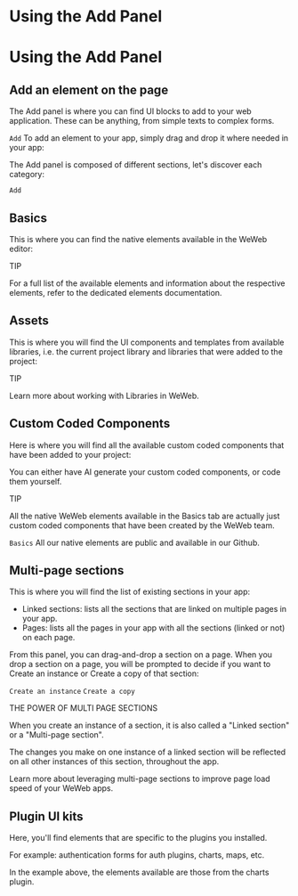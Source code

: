 # Using the Add Panel ​


# Using the Add Panel ​


## Add an element on the page ​

The Add panel is where you can find UI blocks to add to your web application. These can be anything, from simple texts to complex forms.

`Add`
To add an element to your app, simply drag and drop it where needed in your app:



The Add panel is composed of different sections, let's discover each category:

`Add`

## Basics ​

This is where you can find the native elements available in the WeWeb editor:

TIP

For a full list of the available elements and information about the respective elements, refer to the dedicated elements documentation.


## Assets ​

This is where you will find the UI components and templates from available libraries, i.e. the current project library and libraries that were added to the project:

TIP

Learn more about working with Libraries in WeWeb.


## Custom Coded Components ​

Here is where you will find all the available custom coded components that have been added to your project:

You can either have AI generate your custom coded components, or code them yourself.

TIP

All the native WeWeb elements available in the Basics tab are actually just custom coded components that have been created by the WeWeb team.

`Basics`
All our native elements are public and available in our Github.


## Multi-page sections ​

This is where you will find the list of existing sections in your app:

- Linked sections: lists all the sections that are linked on multiple pages in your app.
- Pages: lists all the pages in your app with all the sections (linked or not) on each page.



From this panel, you can drag-and-drop a section on a page. When you drop a section on a page, you will be prompted to decide if you want to Create an instance or Create a copy of that section:

`Create an instance`
`Create a copy`


THE POWER OF MULTI PAGE SECTIONS

When you create an instance of a section, it is also called a "Linked section" or a "Multi-page section".

The changes you make on one instance of a linked section will be reflected on all other instances of this section, throughout the app.

Learn more about leveraging multi-page sections to improve page load speed of your WeWeb apps.


## Plugin UI kits ​

Here, you'll find elements that are specific to the plugins you installed.

For example: authentication forms for auth plugins, charts, maps, etc.

In the example above, the elements available are those from the charts plugin.


